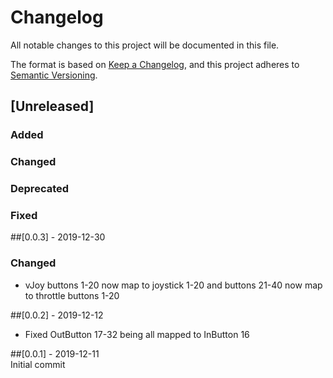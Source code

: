 # Changelog
All notable changes to this project will be documented in this file.

The format is based on [Keep a Changelog](https://keepachangelog.com/en/1.0.0/), and this project adheres to [Semantic Versioning](https://semver.org/spec/v2.0.0.html).

## [Unreleased]

### Added
### Changed 
### Deprecated
### Fixed

##[0.0.3] - 2019-12-30
### Changed 
- vJoy buttons 1-20 now map to joystick 1-20 and buttons 21-40 now map to throttle buttons 1-20

##[0.0.2] - 2019-12-12  
- Fixed OutButton 17-32 being all mapped to InButton 16

##[0.0.1] - 2019-12-11  
Initial commit
